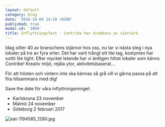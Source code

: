 ```yaml
---
layout: default
category: blog
date: '2016-10-04 14:20 +0200'
published: true
modal-id: '1004'
title: Inflyttningsfest - Contribe har drabbats av växtvärk
---
```

Idag sitter 40 av branschens stjärnor hos oss, nu tar vi nästa steg i nya lokaler på tre av fyra orter. Det har varit trångt ett lite tag, kostymen har suttit lite tight. Efter mycket letande har vi äntligen hittat lokaler som känns Contribe! Kreativ miljö, rejäla ytor, aktivitetsbaserat… 

För att hösten och vintern inte ska kännas så grå vill vi gärna passa på att fira tillsammans med dig! 

Save the date för våra inflyttningsmingel: 
- Karlskrona 23 november 
- Malmö 24 november
- Göteborg 2 februari 2017

![eat-1194585_1280.jpg]({{site.baseurl}}/media/eat-1194585_1280.jpg)

